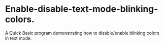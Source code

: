 # Enable-disable-text-mode-blinking-colors.
A Quick Basic program demonstrating how to disable/enable blinking colors in text mode.

